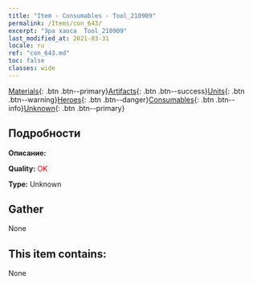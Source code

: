 ```yaml
---
title: "Item - Consumables - Tool_210909"
permalink: /Items/con_643/
excerpt: "Эра хаоса  Tool_210909"
last_modified_at: 2021-03-31
locale: ru
ref: "con_643.md"
toc: false
classes: wide
---
```

 [Materials](/ru/Items/){: .btn .btn--primary}[Artifacts](/ru/Items/Artifacts/){: .btn .btn--success}[Units](/ru/Items/Units/){: .btn .btn--warning}[Heroes](/ru/Items/Heroes/){: .btn .btn--danger}[Consumables](/ru/Items/Consumables/){: .btn .btn--info}[Unknown](/ru/Items/Unknown/){: .btn .btn--primary}

## Подробности
 **Описание:** 

 **Quality:** <span style="color: #FF0000">OK</span>

 **Type:** Unknown

## Gather

  None

## This item contains:

  None

